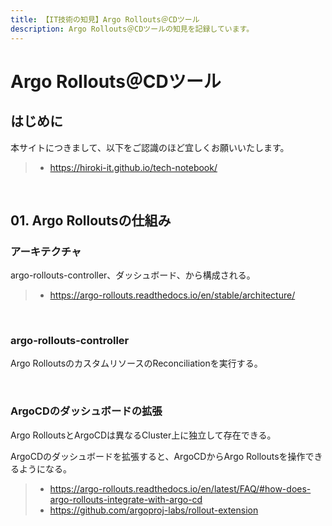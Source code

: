 ```yaml
---
title: 【IT技術の知見】Argo Rollouts＠CDツール
description: Argo Rollouts＠CDツールの知見を記録しています。
---
```


# Argo Rollouts＠CDツール

## はじめに

本サイトにつきまして、以下をご認識のほど宜しくお願いいたします。

> - https://hiroki-it.github.io/tech-notebook/

<br>

## 01. Argo Rolloutsの仕組み

### アーキテクチャ

argo-rollouts-controller、ダッシュボード、から構成される。

> - https://argo-rollouts.readthedocs.io/en/stable/architecture/

<br>

### argo-rollouts-controller

Argo RolloutsのカスタムリソースのReconciliationを実行する。

<br>

### ArgoCDのダッシュボードの拡張

Argo RolloutsとArgoCDは異なるCluster上に独立して存在できる。

ArgoCDのダッシュボードを拡張すると、ArgoCDからArgo Rolloutsを操作できるようになる。

> - https://argo-rollouts.readthedocs.io/en/latest/FAQ/#how-does-argo-rollouts-integrate-with-argo-cd
> - https://github.com/argoproj-labs/rollout-extension

<br>
